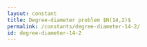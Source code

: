 ```yaml
---
layout: constant
title: Degree-diameter problem $N(14,2)$
permalink: /constants/degree-diameter-14-2/
id: degree-diameter-14-2
---
```

